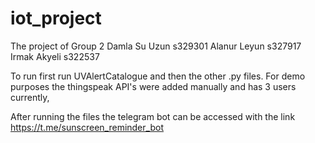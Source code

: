 # iot_project

The project of Group 2
Damla Su Uzun s329301
Alanur Leyun s327917
Irmak Akyeli s322537

To run first run UVAlertCatalogue and then the other .py files.
For demo purposes the thingspeak API's were added manually and has 3 users currently,

After running the files the telegram bot can be accessed with the link https://t.me/sunscreen_reminder_bot
